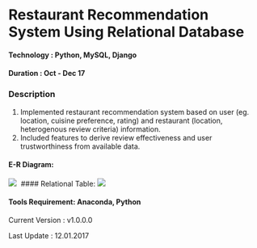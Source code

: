 # Restaurant Recommendation System Using Relational Database

#### Technology : Python, MySQL, Django

#### Duration   : Oct - Dec 17

### Description
1. Implemented restaurant recommendation system based on user (eg. location, cuisine preference, rating) and restaurant (location, heterogenous review criteria) information.
2. Included features to derive review effectiveness and user trustworthiness from available data. 

#### E-R Diagram: 
<kbd>
<img src=https://github.com/anjanatiha/Restaurant-Recommendation-System/blob/master/restaurantsrecommendationsite/Report/images/er.png>
</kbd>
#### Relational Table:
<kbd>
<img src=https://github.com/anjanatiha/Restaurant-Recommendation-System/blob/master/restaurantsrecommendationsite/Report/images/rt.png>
</kbd>


#### Tools Requirement: Anaconda, Python 

Current Version  : v1.0.0.0

Last Update      : 12.01.2017
